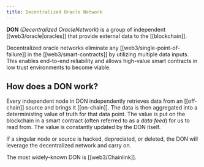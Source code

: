 ```yaml
---
title: Decentralized Oracle Network
---
```


**DON** (_Decentralized OracleNetwork_) is a group of independent [[web3/oracle|oracles]] that provide external data to the [[blockchain]].

Decentralized oracle networks eliminate any [[web3/single-point-of-failure]] in the [[web3/smart-contracts]] by utilizing multiple data inputs. This enables end-to-end reliability and allows high-value smart contracts in low trust environments to become viable.

## How does a DON work?

Every independent node in DON independently retrieves data from an [[off-chain]] source and brings it [[on-chain]]. The data is then aggregated into a deterministing value of truth for that data point. The value is put on the blockchain in a smart contract (often referred to as a _data feed_) for us to read from. The value is constantly updated by the DON itself.

If a singular node or source is hacked, depreciated, or deleted, the DON will leverage the decentralized network and carry on.

The most widely-known DON is [[web3/Chainlink]].
